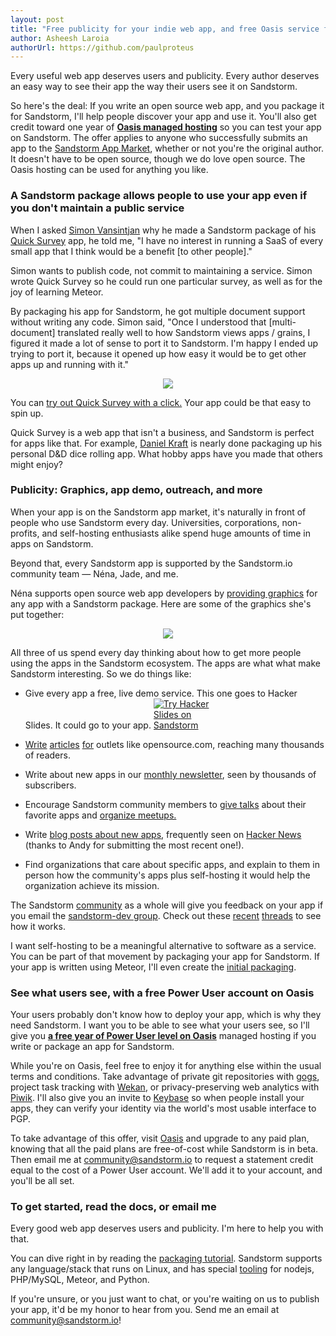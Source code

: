 ```yaml
---
layout: post
title: "Free publicity for your indie web app, and free Oasis service for you"
author: Asheesh Laroia
authorUrl: https://github.com/paulproteus
---
```


Every useful web app deserves users and publicity. Every author deserves an easy way to see their app the way their users see it on Sandstorm.

So here's the deal: If you write an open source web app, and you package it for Sandstorm, I'll help people discover your app and use it. You'll also get credit toward one year of [**Oasis managed hosting**](https://oasis.sandstorm.io) so you can test your app on Sandstorm. The offer applies to anyone who successfully submits an app to the [Sandstorm App Market](https://apps.sandstorm.io), whether or not you're the original author. It doesn't have to be open source, though we do love open source. The Oasis hosting can be used for anything you like.


### A Sandstorm package allows people to use your app even if you don't maintain a public service

When I asked <a href="http://simon.vansintjan.net/">Simon Vansintjan</a> why he made a Sandstorm package of his <a href="https://apps.sandstorm.io/app/wupmzqk4872vgsye9t9x5dmrdw17mad97dk21jvcm2ph4jataze0">Quick Survey</a> app, he told me, "I have no interest in running a SaaS of every small app that I think would be a benefit [to other people]."

Simon wants to publish code, not commit to maintaining a service. Simon wrote Quick Survey so he could run one particular survey, as well as for the joy of learning Meteor.

By packaging his app for Sandstorm, he got multiple document support without writing any code. Simon said, "Once I understood that [multi-document] translated really well to how Sandstorm views apps / grains, I figured it made a lot of sense to port it to Sandstorm. I'm happy I ended up trying to port it, because it opened up how easy it would be to get other apps up and running with it."

<p style="text-align: center;"><a href="https://apps.sandstorm.io/app/wupmzqk4872vgsye9t9x5dmrdw17mad97dk21jvcm2ph4jataze0"><img src="/news/images/2016-02-05-app-author-publicity-oasis/cbd94e8d81ed9bccaf19eb0228dbf451.png" style="max-width: 50%;"></a></p>

You can <a href="https://apps.sandstorm.io/app/wupmzqk4872vgsye9t9x5dmrdw17mad97dk21jvcm2ph4jataze0">try out Quick Survey with a click.</a> Your app could be that easy to spin up.

Quick Survey is a web app that isn't a business, and Sandstorm is perfect for apps like that. For example, <a href="https://twitter.com/frigginglorious">Daniel Kraft</a> is nearly done packaging up his personal D&D dice rolling app. What hobby apps have you made that others might enjoy?

### Publicity: Graphics, app demo, outreach, and more

When your app is on the Sandstorm app market, it's naturally in front of people who use Sandstorm every day. Universities, corporations, non-profits, and self-hosting enthusiasts alike spend huge amounts of time in apps on Sandstorm.

Beyond that, every Sandstorm app is supported by the Sandstorm.io community team &mdash; Néna, Jade, and me.

Néna supports open source web app developers by [providing graphics](https://sandstorm.io/news/2015-11-10-icons-spks-for-everyone#graphics-for-everyone) for any app with a Sandstorm package. Here are some of the graphics she's put together:

<p style="text-align: center;"><img src="/news/images/2016-02-05-app-author-publicity-oasis/10-appdesigns.png" style="max-width: 50%;"></p>

All three of us spend every day thinking about how to get more people using the apps in the Sandstorm ecosystem. The apps are what what make Sandstorm interesting. So we do things like:

- Give every app a free, live demo service. This one goes to Hacker Slides. It could go to your app. <a href="https://demo.sandstorm.io/appdemo/7qvcjh7gk0rzdx1s3c8gufd288sesf6vvdt297756xcv4q8xxvhh"><img alt="Try Hacker Slides on Sandstorm" src="/news/images/2016-02-05-app-author-publicity-oasis/try-live%20demo-783189.svg" style="max-width: 92;"></a>

- [Write](https://opensource.com/life/14/8/sandstorm-open-source-web-apps) [articles](https://opensource.com/life/16/1/8-ways-contribute-open-source-without-writing-code) [for](https://opensource.com/life/15/12/5-open-source-web-apps-self-hosted) outlets like opensource.com, reaching many thousands of readers.

- Write about new apps in our [monthly newsletter](https://sandstorm.io/#join-list), seen by thousands of subscribers.

- Encourage Sandstorm community members to [give talks](https://sandstorm.io/news/2015-12-17-community-talks) about their favorite apps and [organize meetups.](http://www.meetup.com/topics/sandstorm/)

- Write [blog posts about new apps](https://sandstorm.io/news/2016-01-22-8-new-open-source-apps), frequently seen on [Hacker News](https://news.ycombinator.com/item?id=11022993) (thanks to Andy for submitting the most recent one!).

- Find organizations that care about specific apps, and explain to them in person how the community's apps plus self-hosting it would help the organization achieve its mission.

The Sandstorm <a href="https://sandstorm.io/community">community</a> as a whole will give you feedback on your app if you email the <a href="https://groups.google.com/forum/#!forum/sandstorm-dev">sandstorm-dev group</a>. Check out these <a href="https://groups.google.com/forum/#!topic/sandstorm-dev/YNiAzlqON40">recent</a> <a href="https://groups.google.com/forum/#!topic/sandstorm-dev/nVu9VBNFNUM">threads</a> to see how it works.

I want self-hosting to be a meaningful alternative to software as a service. You can be part of that movement by packaging your app for Sandstorm. If your app is written using Meteor, I'll even create the [initial packaging](one-click-installers-for-everyone).

### See what users see, with a free Power User account on Oasis

Your users probably don't know how to deploy your app, which is why they need Sandstorm. I want you to be able to see what your users see, so I'll give you [**a free year of Power User level on Oasis**](https://sandstorm.io/get) managed hosting if you write or package an app for Sandstorm.

While you're on Oasis, feel free to enjoy it for anything else within the usual terms and conditions. Take advantage of private git repositories with <a href="https://apps.sandstorm.io/app/d9ygf47xrtnw12j92cyt6cu8ut75esx01u4q3kcrn8415w9qzzgh">gogs</a>, project task tracking with <a href="https://apps.sandstorm.io/app/m86q05rdvj14yvn78ghaxynqz7u2svw6rnttptxx49g1785cdv1h">Wekan</a>, or privacy-preserving web analytics with <a href="https://apps.sandstorm.io/app/xuajusd5d4a9v4js71ru0cwj9wn984q1x8kny10htsp8f5dcfep0">Piwik</a>. I'll also give you an invite to [Keybase](https://keybase.io) so when people install your apps, they can verify your identity via the world's most usable interface to PGP.

To take advantage of this offer, visit [Oasis](https://oasis.sandstorm.io/) and upgrade to any paid plan, knowing that all the paid plans
are free-of-cost while Sandstorm is in beta. Then email me at community@sandstorm.io to request a statement credit equal to the cost of a Power User account. We'll add it to your account, and you'll be all set.

### To get started, read the docs, or email me

Every good web app deserves users and publicity. I'm here to help you with that.

You can dive right in by reading the [packaging tutorial](https://docs.sandstorm.io/en/latest/vagrant-spk/packaging-tutorial/). Sandstorm supports any language/stack that runs on Linux, and has special [tooling](https://docs.sandstorm.io/en/latest/vagrant-spk/platform-stacks/) for nodejs, PHP/MySQL, Meteor, and Python.

If you're unsure, or you just want to chat, or you're waiting on us to publish your app, it'd be my honor to hear from you. Send me an email at [community@sandstorm.io](mailto:community@sandstorm.io)!

